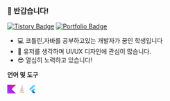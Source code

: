### 👋 반갑습니다!

[![Tistory Badge](https://img.shields.io/badge/Blog-CC0000?style=flat-square&logo=Tesla&logoColor=white&link=https://gamzacode.tistory.com/)](https://gamzacode.tistory.com/) 
[![Portfolio Badge](https://img.shields.io/badge/Portfolio-ffffff?style=flat-square&logo=Notion&logoColor=black&link=https://www.notion.so/9efaa10f50fc4c798aece93cae7f4469?pvs=4)](https://www.notion.so/9efaa10f50fc4c798aece93cae7f4469?pvs=4)


* 💻 코틀린,자바를 공부하고있는 개발자가 꿈인 학생입니다
* 🎨 유저를 생각하며 UI/UX 디자인에 관심이 많습니다.
* 😎 열심히 노력하고 있습니다!

**언어 및 도구**  

<code><img height="20" src="https://raw.githubusercontent.com/github/explore/80688e429a7d4ef2fca1e82350fe8e3517d3494d/topics/kotlin/kotlin.png"></code>
<code><img height="20" src="https://raw.githubusercontent.com/github/explore/80688e429a7d4ef2fca1e82350fe8e3517d3494d/topics/java/java.png"></code>
<code><img height="20" src="https://raw.githubusercontent.com/github/explore/80688e429a7d4ef2fca1e82350fe8e3517d3494d/topics/flutter/flutter.png"></code>


